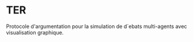 # TER
Protocole d'argumentation pour la simulation de d´ebats multi-agents avec visualisation
graphique.
